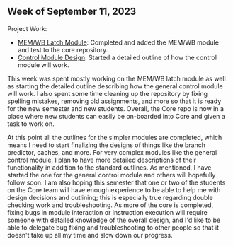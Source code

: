 ## Week of September 11, 2023

Project Work:
* [MEM/WB Latch Module](https://github.com/NYU-Processor-Design/nyu-core/pull/49): Completed and added the MEM/WB module and test to the core repository.
* [Control Module Design](https://github.com/NYU-Processor-Design/nyu-core/actions/runs/6114327406): Started a detailed outline of how the control module will work.
  
This week was spent mostly working on the MEM/WB latch module as well as starting the detailed outline describing how the general control module will work. I also spent some time cleaning up the repository by fixing spelling mistakes, removing old assignments, and more so that it is ready for the new semester and new students. Overall, the Core repo is now in a place where new students can easily be on-boarded into Core and given a task to work on.

At this point all the outlines for the simpler modules are completed, which means I need to start finalizing the designs of things like the branch predictor, caches, and more. For very complex modules like the general control module, I plan to have more detailed descriptions of their functionality in addition to the standard outlines. As mentioned, I have started the one for the general control module and others will hopefully follow soon. I am also hoping this semester that one or two of the students on the Core team will have enough experience to be able to help me with design decisions and outlining; this is especially true regarding double checking work and troubleshooting. As more of the core is completed, fixing bugs in module interaction or instruction execution will require someone with detailed knowledge of the overall design, and I'd like to be able to delegate bug fixing and troubleshooting to other people so that it doesn't take up all my time and slow down our progress.
